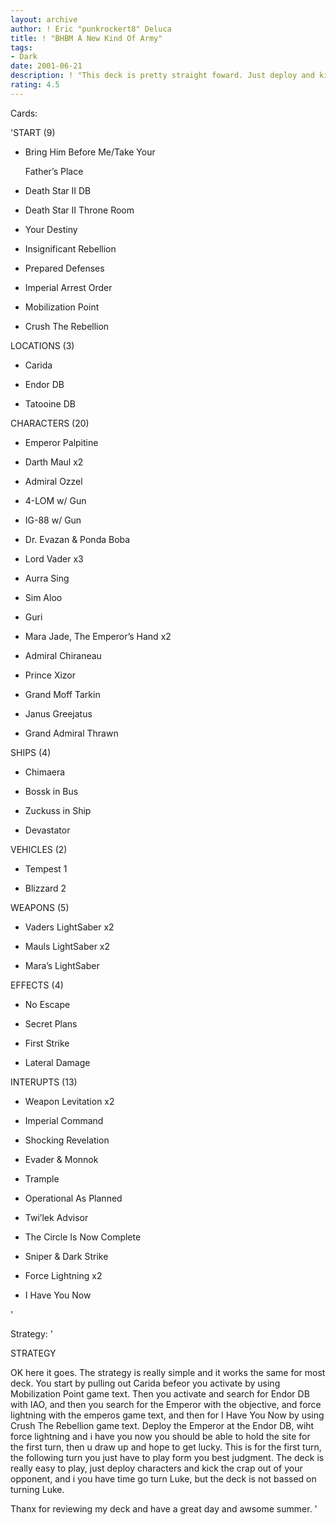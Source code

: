 ```yaml
---
layout: archive
author: ! Eric "punkrockert8" Deluca
title: ! "BHBM A New Kind Of Army"
tags:
- Dark
date: 2001-06-21
description: ! "This deck is pretty straight foward. Just deploy and killl. Easy right?"
rating: 4.5
---
```

Cards: 

'START (9)


- Bring Him Before Me/Take Your

  Father’s Place        

- Death Star II DB

- Death Star II Throne Room

- Your Destiny

- Insignificant Rebellion

- Prepared Defenses

- Imperial Arrest Order

- Mobilization Point

- Crush The Rebellion


LOCATIONS (3)


- Carida

- Endor DB

- Tatooine DB


CHARACTERS (20)


- Emperor Palpitine

- Darth Maul x2

- Admiral Ozzel

- 4-LOM w/ Gun

- IG-88 w/ Gun

- Dr. Evazan & Ponda Boba

- Lord Vader x3

- Aurra Sing

- Sim Aloo

- Guri

- Mara Jade, The Emperor’s Hand x2

- Admiral Chiraneau

- Prince Xizor

- Grand Moff Tarkin

- Janus Greejatus

- Grand Admiral Thrawn


SHIPS (4)


- Chimaera

- Bossk in Bus

- Zuckuss in Ship

- Devastator


VEHICLES (2)


- Tempest 1

- Blizzard 2


WEAPONS (5)


- Vaders LightSaber x2

- Mauls LightSaber x2

- Mara’s LightSaber


EFFECTS (4)


- No Escape

- Secret Plans

- First Strike

- Lateral Damage


INTERUPTS (13)


- Weapon Levitation x2

- Imperial Command

- Shocking Revelation

- Evader & Monnok

- Trample

- Operational As Planned

- Twi’lek Advisor

- The Circle Is Now Complete

- Sniper & Dark Strike

- Force Lightning x2

- I Have You Now

'

Strategy: '

STRATEGY


OK here it goes.  The strategy is really simple and it works the same for most deck.  You start by pulling out Carida befeor you activate by using Mobilization Point game text.  Then you activate and search for Endor DB with IAO, and then you search for the Emperor with the objective, and force lightning with the emperos game text, and then for I Have You Now by using Crush The Rebellion game text.  Deploy the Emperor at the Endor DB, wiht force lightning and i have you now you should be able to hold the site for the first turn, then u draw up and hope to get lucky.  This is for the first turn, the following turn you just have to play form you best judgment.  The deck is really easy to play, just deploy characters and kick the crap out of your opponent, and i you have time go turn Luke, but the deck is not bassed on turning Luke.


Thanx for reviewing my deck and have a great day and awsome summer. '
